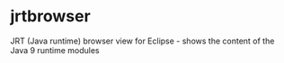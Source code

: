# jrtbrowser
JRT (Java runtime) browser view for Eclipse - shows the content of the Java 9 runtime modules
